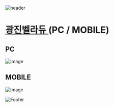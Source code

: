 ![header](https://capsule-render.vercel.app/api?type=wave&color=auto&height=150&section=header&text=2025.%2004.%2021%20-%2004.%2022&fontSize=60)

# <a href="https://xn--hc0bt9l89bkzho3s.kr/"> 광진벨라듀 </a> (PC / MOBILE)

## PC
![image](https://github.com/user-attachments/assets/6485c6c1-d45d-4a5e-b8ac-eacfbceaa7a6)

## MOBILE
![image](https://github.com/user-attachments/assets/83792382-7462-4f99-9161-acfba8bdb788)

![Footer](https://capsule-render.vercel.app/api?type=waving&color=auto&height=200&section=footer)








